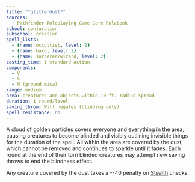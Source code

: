```yaml
---
title: "*glitterdust*"
sources:
  - Pathfinder Roleplaying Game Core Rulebook
school: conjuration
subschool: creation
spell_lists:
  - {name: occultist, level: 2}
  - {name: bard, level: 2}
  - {name: sorcerer/wizard, level: 2}
casting_time: 1 standard action
components:
  - V
  - S
  - M (ground mica)
range: medium
area: creatures and objects within 10-ft.-radius spread
duration: 1 round/level
saving_throw: Will negates (blinding only)
spell_resistance: no
---
```


A cloud of golden particles covers everyone and everything in the area, causing creatures to become blinded and visibly outlining invisible things for the duration of the spell. All within the area are covered by the dust, which cannot be removed and continues to sparkle until it fades. Each round at the end of their turn blinded creatures may attempt new saving throws to end the blindness effect.

Any creature covered by the dust takes a --40 penalty on [Stealth](/skills/stealth/) checks.

